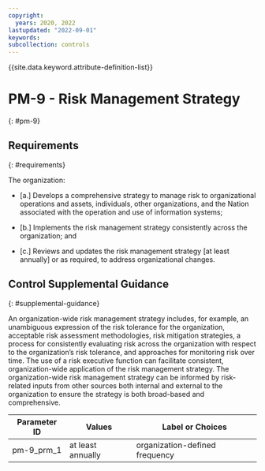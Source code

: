 ```yaml
---
copyright:
  years: 2020, 2022
lastupdated: "2022-09-01"
keywords: 
subcollection: controls
---
```



{{site.data.keyword.attribute-definition-list}}


# PM-9 - Risk Management Strategy
{: #pm-9}

## Requirements
{: #requirements}

The organization:

- \[a.\] Develops a comprehensive strategy to manage risk to organizational operations and assets, individuals, other organizations, and the Nation associated with the operation and use of information systems;

- \[b.\] Implements the risk management strategy consistently across the organization; and

- \[c.\] Reviews and updates the risk management strategy [at least annually] or as required, to address organizational changes.

## Control Supplemental Guidance
{: #supplemental-guidance}

An organization-wide risk management strategy includes, for example, an unambiguous expression of the risk tolerance for the organization, acceptable risk assessment methodologies, risk mitigation strategies, a process for consistently evaluating risk across the organization with respect to the organization’s risk tolerance, and approaches for monitoring risk over time. The use of a risk executive function can facilitate consistent, organization-wide application of the risk management strategy. The organization-wide risk management strategy can be informed by risk-related inputs from other sources both internal and external to the organization to ensure the strategy is both broad-based and comprehensive.

| Parameter ID | Values | Label or Choices |
|---|---|---|
| pm-9_prm_1 | at least annually | organization-defined frequency |